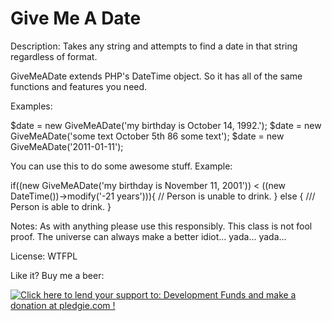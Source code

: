 # Give Me A Date
Description: Takes any string and attempts to find a date in that string regardless of format.

GiveMeADate extends PHP's DateTime object. So it has all of the same functions and features you need.

Examples:

$date = new GiveMeADate('my birthday is October 14, 1992.');
$date = new GiveMeADate('some text October 5th 86 some text');
$date = new GiveMeADate('2011-01-11');

You can use this to do some awesome stuff. Example:

if((new GiveMeADate('my birthday is November 11, 2001')) < ((new DateTime())->modify('-21 years'))){
	// Person is unable to drink.
} else {
	/// Person is able to drink.
}

Notes: As with anything please use this responsibly. This class is not fool proof. The universe can always make a better idiot... yada... yada...

License: WTFPL

Like it? Buy me a beer:

<a href='https://pledgie.com/campaigns/31363'><img alt='Click here to lend your support to: Development Funds and make a donation at pledgie.com !' src='https://pledgie.com/campaigns/31363.png?skin_name=chrome' border='0' ></a>
